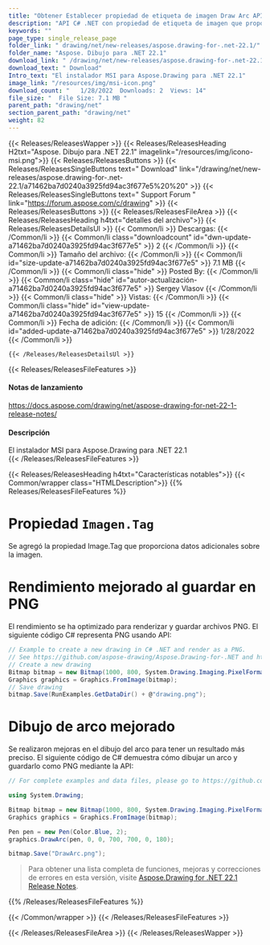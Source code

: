 ```yaml
---
title: "Obtener Establecer propiedad de etiqueta de imagen Draw Arc API para aplicaciones C#, ASP.NET"
description: "API C# .NET con propiedad de etiqueta de imagen que proporciona datos de imagen adicionales, rendimiento optimizado para renderizar y guardar PNG, mejoras en el dibujo de arcos a través de API."
keywords: ""
page_type: single_release_page
folder_link: " drawing/net/new-releases/aspose.drawing-for-.net-22.1/"
folder_name: "Aspose. Dibujo para .NET 22.1"
download_link: " /drawing/net/new-releases/aspose.drawing-for-.net-22.1/a71462ba7d0240a3925fd94ac3f677e5"
download_text: " Download"
Intro_text: "El instalador MSI para Aspose.Drawing para .NET 22.1"
image_link: "/resources/img/msi-icon.png"
download_count: "   1/28/2022  Downloads: 2  Views: 14"
file_size: "  File Size: 7.1 MB "
parent_path: "drawing/net"
section_parent_path: "drawing/net"
weight: 82
---
```


{{< Releases/ReleasesWapper >}}
{{< Releases/ReleasesHeading H2txt="Aspose. Dibujo para .NET 22.1" imagelink="/resources/img/icono-msi.png">}}
{{< Releases/ReleasesButtons >}}
{{< Releases/ReleasesSingleButtons text=" Download" link="/drawing/net/new-releases/aspose.drawing-for-.net-22.1/a71462ba7d0240a3925fd94ac3f677e5%20%20" >}}
{{< Releases/ReleasesSingleButtons text=" Support Forum " link="https://forum.aspose.com/c/drawing" >}}
{{< Releases/ReleasesButtons >}}
{{< Releases/ReleasesFileArea >}}
{{< Releases/ReleasesHeading h4txt="detalles del archivo">}}
{{< Releases/ReleasesDetailsUl >}}
{{< Common/li >}} Descargas: {{< /Common/li >}}
{{< Common/li class="downloadcount" id="dwn-update-a71462ba7d0240a3925fd94ac3f677e5" >}} 2 {{< /Common/li >}}
{{< Common/li >}} Tamaño del archivo: {{< /Common/li >}}
{{< Common/li id="size-update-a71462ba7d0240a3925fd94ac3f677e5" >}} 7.1 MB {{< /Common/li >}}
{{< Common/li  class="hide" >}} Posted By: {{< /Common/li >}}
{{< Common/li class="hide" id="autor-actualización-a71462ba7d0240a3925fd94ac3f677e5" >}} Sergey Vlasov {{< /Common/li >}}
{{< Common/li class="hide" >}} Vistas: {{< /Common/li >}}
{{< Common/li class="hide" id="view-update-a71462ba7d0240a3925fd94ac3f677e5" >}} 15 {{< /Common/li >}}
{{< Common/li >}} Fecha de adición: {{< /Common/li >}}
{{< Common/li id="added-update-a71462ba7d0240a3925fd94ac3f677e5" >}} 1/28/2022 {{< /Common/li >}}

    {{< /Releases/ReleasesDetailsUl >}}

{{< Releases/ReleasesFileFeatures >}}
<h4>Notas de lanzamiento</h4><div> <a href="https://docs.aspose.com/drawing/net/aspose-drawing-for-net-22-1-release-notes/">https://docs.aspose.com/drawing/net/aspose-drawing-for-net-22-1-release-notes/</a></div><h4> Descripción</h4><div class="HTMLDescription"> El instalador MSI para Aspose.Drawing para .NET 22.1</div>
{{< /Releases/ReleasesFileFeatures >}}

{{< Releases/ReleasesHeading h4txt="Características notables">}}
{{< Common/wrapper class="HTMLDescription">}}
{{% Releases/ReleasesFileFeatures %}}

# Propiedad `Imagen.Tag`

Se agregó la propiedad Image.Tag que proporciona datos adicionales sobre la imagen.

# Rendimiento mejorado al guardar en PNG

El rendimiento se ha optimizado para renderizar y guardar archivos PNG. El siguiente código C# representa PNG usando API:

```csharp
// Example to create a new drawing in C# .NET and render as a PNG. 
// See https://github.com/aspose-drawing/Aspose.Drawing-for-.NET and https://docs.aspose.com/drawing/net/ for more examples.
// Create a new drawing
Bitmap bitmap = new Bitmap(1000, 800, System.Drawing.Imaging.PixelFormat.Format32bppPArgb);
Graphics graphics = Graphics.FromImage(bitmap);
// Save drawing
bitmap.Save(RunExamples.GetDataDir() + @"drawing.png");
```

# Dibujo de arco mejorado

Se realizaron mejoras en el dibujo del arco para tener un resultado más preciso. El siguiente código de C# demuestra cómo dibujar un arco y guardarlo como PNG mediante la API:

```csharp
// For complete examples and data files, please go to https://github.com/aspose-drawing/Aspose.Drawing-for-.NET

using System.Drawing;

Bitmap bitmap = new Bitmap(1000, 800, System.Drawing.Imaging.PixelFormat.Format32bppPArgb);
Graphics graphics = Graphics.FromImage(bitmap);

Pen pen = new Pen(Color.Blue, 2);
graphics.DrawArc(pen, 0, 0, 700, 700, 0, 180);

bitmap.Save("DrawArc.png");
```

> Para obtener una lista completa de funciones, mejoras y correcciones de errores en esta versión, visite [Aspose.Drawing for .NET 22.1 Release Notes](https://docs.aspose.com/drawing/net/aspose-drawing-for-net-22-1-release-notes/).

{{% /Releases/ReleasesFileFeatures %}}

{{< /Common/wrapper >}}
{{< /Releases/ReleasesFileFeatures >}}

{{< /Releases/ReleasesFileArea >}}
{{< /Releases/ReleasesWapper >}}

